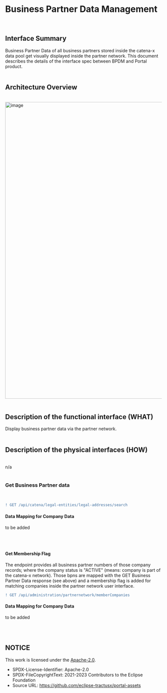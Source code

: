 # Business Partner Data Management

<br>

## Interface Summary

Business Partner Data of all business partners stored inside the catena-x data pool get visually displayed inside the partner network.
This document describes the details of the interface spec between BPDM and Portal product.
<br>
<br>

## Architecture Overview

<br>
<img width="955" alt="image" src="https://user-images.githubusercontent.com/94133633/210439117-f02cb00b-5631-479c-ae70-b8b3e326a2ac.png">
<br>
<br>

## Description of the functional interface (WHAT)

Display business partner data via the partner network.
<br>
<br>

## Description of the physical interfaces (HOW)

<br>
n/a
<br>
<br>

### Get Business Partner data

<br>

```diff
! GET /api/catena/legal-entities/legal-addresses/search
```

#### Data Mapping for Company Data

to be added

<br>
<br>

#### Get Membership Flag

The endpoint provides all business partner numbers of those company records; where the company status is "ACTIVE" (means: company is part of the catena-x network).
Those bpns are mapped with the GET Business Partner Data response (see above) and a membership flag is added for matching companies inside the partner network user interface.
<br>

```diff
! GET /api/administration/partnernetwork/memberCompanies
```

#### Data Mapping for Company Data

to be added

<br>
<br>

## NOTICE

This work is licensed under the [Apache-2.0](https://www.apache.org/licenses/LICENSE-2.0).

- SPDX-License-Identifier: Apache-2.0
- SPDX-FileCopyrightText: 2021-2023 Contributors to the Eclipse Foundation
- Source URL: https://github.com/eclipse-tractusx/portal-assets
